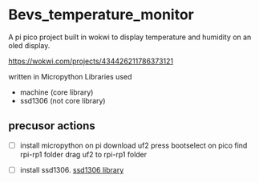 # Bevs_temperature_monitor
A pi pico project built in wokwi to display temperature and humidity on an oled display. 

https://wokwi.com/projects/434426211786373121

written in Micropython
Libraries used
- machine (core library)
- ssd1306 (not core library)


## precusor actions
- [ ] install micropython on pi
    download uf2
    press bootselect on pico
    find rpi-rp1 folder
    drag uf2 to rpi-rp1 folder
- [ ] install ssd1306. [ssd1306 library](https://github.com/robmcg3/ArduinoIDEProjects)


